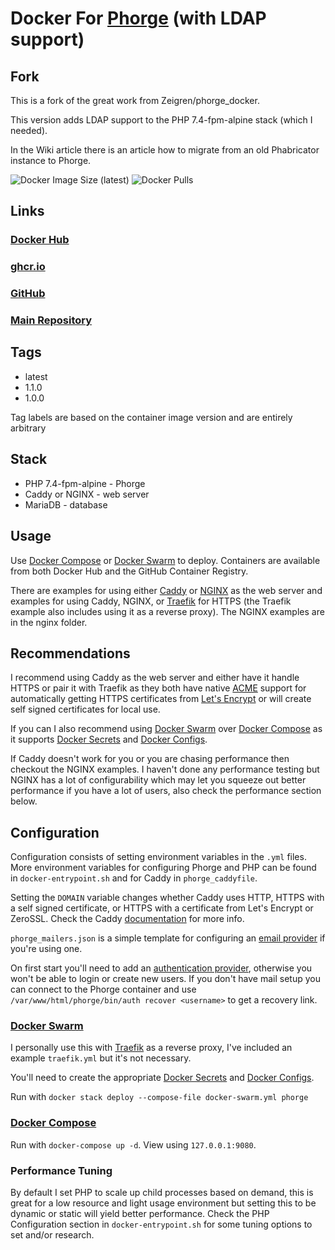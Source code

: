 # Docker For [Phorge](https://we.phorge.it/) (with LDAP support)

## Fork
This is a fork of the great work from Zeigren/phorge_docker.

This version adds LDAP support to the PHP 7.4-fpm-alpine stack (which I needed).

In the Wiki article there is an article how to migrate from an old Phabricator instance to Phorge.

![Docker Image Size (latest)](https://img.shields.io/docker/image-size/zeigren/phorge/latest)
![Docker Pulls](https://img.shields.io/docker/pulls/zeigren/phorge)

## Links

### [Docker Hub](https://hub.docker.com/r/zeigren/phorge)

### [ghcr.io](https://ghcr.io/zeigren/phorge_docker)

### [GitHub](https://github.com/Zeigren/phorge_docker)

### [Main Repository](https://phabricator.kairohm.dev/diffusion/53/)

## Tags

- latest
- 1.1.0
- 1.0.0

Tag labels are based on the container image version and are entirely arbitrary

## Stack

- PHP 7.4-fpm-alpine - Phorge
- Caddy or NGINX - web server
- MariaDB - database

## Usage

Use [Docker Compose](https://docs.docker.com/compose/) or [Docker Swarm](https://docs.docker.com/engine/swarm/) to deploy. Containers are available from both Docker Hub and the GitHub Container Registry.

There are examples for using either [Caddy](https://caddyserver.com/) or [NGINX](https://www.nginx.com/) as the web server and examples for using Caddy, NGINX, or [Traefik](https://traefik.io/traefik/) for HTTPS (the Traefik example also includes using it as a reverse proxy). The NGINX examples are in the nginx folder.

## Recommendations

I recommend using Caddy as the web server and either have it handle HTTPS or pair it with Traefik as they both have native [ACME](https://en.wikipedia.org/wiki/Automated_Certificate_Management_Environment) support for automatically getting HTTPS certificates from [Let's Encrypt](https://letsencrypt.org/) or will create self signed certificates for local use.

If you can I also recommend using [Docker Swarm](https://docs.docker.com/engine/swarm/) over [Docker Compose](https://docs.docker.com/compose/) as it supports [Docker Secrets](https://docs.docker.com/engine/swarm/secrets/) and [Docker Configs](https://docs.docker.com/engine/swarm/configs/).

If Caddy doesn't work for you or you are chasing performance then checkout the NGINX examples. I haven't done any performance testing but NGINX has a lot of configurability which may let you squeeze out better performance if you have a lot of users, also check the performance section below.

## Configuration

Configuration consists of setting environment variables in the `.yml` files. More environment variables for configuring Phorge and PHP can be found in `docker-entrypoint.sh` and for Caddy in `phorge_caddyfile`.

Setting the `DOMAIN` variable changes whether Caddy uses HTTP, HTTPS with a self signed certificate, or HTTPS with a certificate from Let's Encrypt or ZeroSSL. Check the Caddy [documentation](https://caddyserver.com/docs/automatic-https) for more info.

`phorge_mailers.json` is a simple template for configuring an [email provider](https://we.phorge.it/book/phabricator/article/configuring_outbound_email/) if you're using one.

On first start you'll need to add an [authentication provider](https://we.phorge.it/book/phabricator/article/configuring_accounts_and_registration/), otherwise you won't be able to login or create new users. If you don't have mail setup you can connect to the Phorge container and use `/var/www/html/phorge/bin/auth recover <username>` to get a recovery link.

### [Docker Swarm](https://docs.docker.com/engine/swarm/)

I personally use this with [Traefik](https://traefik.io/) as a reverse proxy, I've included an example `traefik.yml` but it's not necessary.

You'll need to create the appropriate [Docker Secrets](https://docs.docker.com/engine/swarm/secrets/) and [Docker Configs](https://docs.docker.com/engine/swarm/configs/).

Run with `docker stack deploy --compose-file docker-swarm.yml phorge`

### [Docker Compose](https://docs.docker.com/compose/)

Run with `docker-compose up -d`. View using `127.0.0.1:9080`.

### Performance Tuning

By default I set PHP to scale up child processes based on demand, this is great for a low resource and light usage environment but setting this to be dynamic or static will yield better performance. Check the PHP Configuration section in `docker-entrypoint.sh` for some tuning options to set and/or research.
